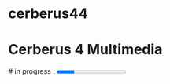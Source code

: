 # cerberus44









<h1 class="text-primary><a href="https://cerberus4.netlify.com/">Cerberus 4 Multimedia</a></h1>
# in progress : <progress max="100" min="0" value="25"> Loading
                </progress>
